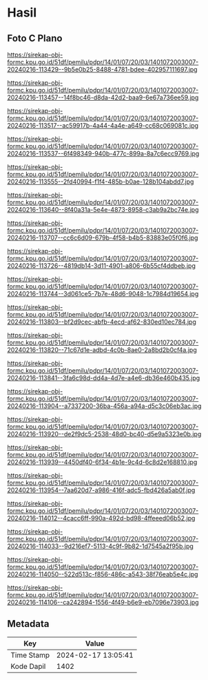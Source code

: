 # Hasil

## Foto C Plano

https://sirekap-obj-formc.kpu.go.id/51df/pemilu/pdpr/14/01/07/20/03/1401072003007-20240216-113429--9b5e0b25-8488-4781-bdee-402957111697.jpg

https://sirekap-obj-formc.kpu.go.id/51df/pemilu/pdpr/14/01/07/20/03/1401072003007-20240216-113457--14f8bc46-d8da-42d2-baa9-6e67a736ee59.jpg

https://sirekap-obj-formc.kpu.go.id/51df/pemilu/pdpr/14/01/07/20/03/1401072003007-20240216-113517--ac59917b-4a44-4a4e-a649-cc68c069081c.jpg

https://sirekap-obj-formc.kpu.go.id/51df/pemilu/pdpr/14/01/07/20/03/1401072003007-20240216-113537--6f498349-940b-477c-899a-8a7c6ecc9769.jpg

https://sirekap-obj-formc.kpu.go.id/51df/pemilu/pdpr/14/01/07/20/03/1401072003007-20240216-113555--2fd40994-f1f4-485b-b0ae-128b104abdd7.jpg

https://sirekap-obj-formc.kpu.go.id/51df/pemilu/pdpr/14/01/07/20/03/1401072003007-20240216-113640--8f40a31a-5e4e-4873-8958-c3ab9a2bc74e.jpg

https://sirekap-obj-formc.kpu.go.id/51df/pemilu/pdpr/14/01/07/20/03/1401072003007-20240216-113707--cc6c6d09-679b-4f58-b4b5-83883e05f0f6.jpg

https://sirekap-obj-formc.kpu.go.id/51df/pemilu/pdpr/14/01/07/20/03/1401072003007-20240216-113726--4819db14-3d11-4901-a806-6b55cf4ddbeb.jpg

https://sirekap-obj-formc.kpu.go.id/51df/pemilu/pdpr/14/01/07/20/03/1401072003007-20240216-113744--3d061ce5-7b7e-48d6-9048-1c7984d19654.jpg

https://sirekap-obj-formc.kpu.go.id/51df/pemilu/pdpr/14/01/07/20/03/1401072003007-20240216-113803--bf2d9cec-abfb-4ecd-af62-830ed10ec784.jpg

https://sirekap-obj-formc.kpu.go.id/51df/pemilu/pdpr/14/01/07/20/03/1401072003007-20240216-113820--71c67d1e-adbd-4c0b-8ae0-2a8bd2b0cf4a.jpg

https://sirekap-obj-formc.kpu.go.id/51df/pemilu/pdpr/14/01/07/20/03/1401072003007-20240216-113841--3fa6c98d-dd4a-4d7e-a4e6-db36e460b435.jpg

https://sirekap-obj-formc.kpu.go.id/51df/pemilu/pdpr/14/01/07/20/03/1401072003007-20240216-113904--a7337200-36ba-456a-a94a-d5c3c06eb3ac.jpg

https://sirekap-obj-formc.kpu.go.id/51df/pemilu/pdpr/14/01/07/20/03/1401072003007-20240216-113920--de2f9dc5-2538-48d0-bc40-d5e9a5323e0b.jpg

https://sirekap-obj-formc.kpu.go.id/51df/pemilu/pdpr/14/01/07/20/03/1401072003007-20240216-113939--4450df40-6f34-4b1e-9c4d-6c8d2e168810.jpg

https://sirekap-obj-formc.kpu.go.id/51df/pemilu/pdpr/14/01/07/20/03/1401072003007-20240216-113954--7aa620d7-a986-416f-adc5-fbd426a5ab0f.jpg

https://sirekap-obj-formc.kpu.go.id/51df/pemilu/pdpr/14/01/07/20/03/1401072003007-20240216-114012--4cacc6ff-990a-492d-bd98-4ffeeed06b52.jpg

https://sirekap-obj-formc.kpu.go.id/51df/pemilu/pdpr/14/01/07/20/03/1401072003007-20240216-114033--9d216ef7-5113-4c9f-9b82-1d7545a2f95b.jpg

https://sirekap-obj-formc.kpu.go.id/51df/pemilu/pdpr/14/01/07/20/03/1401072003007-20240216-114050--522d513c-f856-486c-a543-38f76eab5e4c.jpg

https://sirekap-obj-formc.kpu.go.id/51df/pemilu/pdpr/14/01/07/20/03/1401072003007-20240216-114106--ca242894-1556-4f49-b6e9-eb7096e73903.jpg


## Metadata

| Key        | Value               |
| ---------- | ------------------- |
| Time Stamp | 2024-02-17 13:05:41 |
| Kode Dapil | 1402                |



